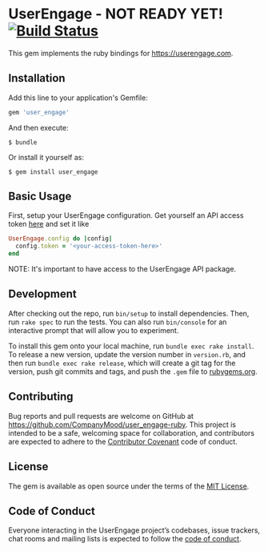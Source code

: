 # UserEngage - NOT READY YET! [![Build Status](https://travis-ci.org/CompanyMood/user_engage-ruby.svg?branch=master)](https://travis-ci.org/CompanyMood/user_engage-ruby)

This gem implements the ruby bindings for https://userengage.com.

## Installation

Add this line to your application's Gemfile:

```ruby
gem 'user_engage'
```

And then execute:

    $ bundle

Or install it yourself as:

    $ gem install user_engage

## Basic Usage

First, setup your UserEngage configuration. 
Get yourself an API access token [here](https://app.userengage.com/api/YVSXSB/credentials/) and set it like

```ruby
UserEngage.config do |config|
  config.token = '<your-access-token-here>'
end
```

NOTE: It's important to have access to the UserEngage API package.

## Development

After checking out the repo, run `bin/setup` to install dependencies. Then, run `rake spec` to run the tests. You can also run `bin/console` for an interactive prompt that will allow you to experiment.

To install this gem onto your local machine, run `bundle exec rake install`. To release a new version, update the version number in `version.rb`, and then run `bundle exec rake release`, which will create a git tag for the version, push git commits and tags, and push the `.gem` file to [rubygems.org](https://rubygems.org).

## Contributing

Bug reports and pull requests are welcome on GitHub at https://github.com/CompanyMood/user_engage-ruby. This project is intended to be a safe, welcoming space for collaboration, and contributors are expected to adhere to the [Contributor Covenant](http://contributor-covenant.org) code of conduct.

## License

The gem is available as open source under the terms of the [MIT License](https://opensource.org/licenses/MIT).

## Code of Conduct

Everyone interacting in the UserEngage project’s codebases, issue trackers, chat rooms and mailing lists is expected to follow the [code of conduct](https://github.com/[USERNAME]/user_engage/blob/master/CODE_OF_CONDUCT.md).
